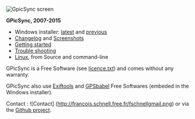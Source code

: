 ![GpicSync screen](http://farm8.staticflickr.com/7039/6972748535_82b222a2d2_o.jpg)

**GPicSync, 2007-2015** 
<ul>
<li>
Windows installer: <a href="https://sourceforge.net/projects/gpicsync/">latest</a> and <a href="http://sourceforge.net/projects/gpicsync/files/">previous</a>
</li>
<li>
<a href="https://github.com/metadirective/GPicSync/wiki/Changelog">Changelog</a> and <a href="https://github.com/metadirective/GPicSync/wiki/Screenshots">Screenshots</a>
</li>
<li>
<a href="https://github.com/metadirective/GPicSync/wiki/Getting-started">Getting started</a>
</li>
<li>
<a href="https://github.com/metadirective/GPicSync/wiki/Trouble-Shooting">Trouble shooting</a>
</li>
<li>
<a href="https://github.com/metadirective/GPicSync/wiki/Linux">Linux</a>, from Source and command-line
</li>

</ul>

GPicSync is a Free Software (see <a href="https://github.com/metadirective/GPicSync/blob/master/license.txt"> licence.txt</a>) and comes without any warranty. 

GPicSync also use <a href="http://www.sno.phy.queensu.ca/~phil/exiftool/">Exiftools</a> and <a href="http://www.gpsbabel.org/">GPSbabel</a> Free Softwares (embeded in the Windows installer).

Contact : ![Contact] (http://francois.schnell.free.fr/fschnellgmail.png) or via the <a href="https://github.com/metadirective/GPicSync"> Github project</a>.




